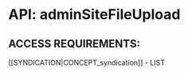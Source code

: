 # API: adminSiteFileUpload


## ACCESS REQUIREMENTS: ##
[[SYNDICATION|CONCEPT_syndication]] - LIST


